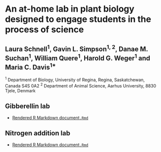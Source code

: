# An at-home lab in plant biology designed to engage students in the process of science

## Laura Schnell<sup>1</sup>, Gavin L. Simpson<sup>1, 2</sup>, Danae M. Suchan<sup>1</sup>, William Quere<sup>1</sup>, Harold G. Weger<sup>1</sup> and Maria C. Davis<sup>1*</sup>

<sup>1</sup> Department of Biology, University of Regina, Regina, Saskatchewan, Canada S4S 0A2
<sup>2</sup> Department of Animal Science, Aarhus University, 8830 Tjele, Denmark

## Gibberellin lab

* [Rendered R Markdown document`.Rmd`](gibberellin-lab/index.html)

## Nitrogen addition lab

* [Rendered R Markdown document`.Rmd`](nitrogen-addition-lab/index.html)

